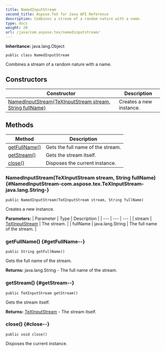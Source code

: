 ```yaml
---
title: NamedInputStream
second_title: Aspose.TeX for Java API Reference
description: Combines a stream of a random nature with a name.
type: docs
weight: 20
url: /java/com.aspose.tex/namedinputstream/
---
```

**Inheritance:**
java.lang.Object
```
public class NamedInputStream
```

Combines a stream of a random nature with a name.
## Constructors

| Constructor | Description |
| --- | --- |
| [NamedInputStream(TeXInputStream stream, String fullName)](#NamedInputStream-com.aspose.tex.TeXInputStream-java.lang.String-) | Creates a new instance. |
## Methods

| Method | Description |
| --- | --- |
| [getFullName()](#getFullName--) | Gets the full name of the stream. |
| [getStream()](#getStream--) | Gets the stream itself. |
| [close()](#close--) | Disposes the current instance. |
### NamedInputStream(TeXInputStream stream, String fullName) {#NamedInputStream-com.aspose.tex.TeXInputStream-java.lang.String-}
```
public NamedInputStream(TeXInputStream stream, String fullName)
```


Creates a new instance.

**Parameters:**
| Parameter | Type | Description |
| --- | --- | --- |
| stream | [TeXInputStream](../../com.aspose.tex/texinputstream) | The stream. |
| fullName | java.lang.String | The full name of the stream. |

### getFullName() {#getFullName--}
```
public String getFullName()
```


Gets the full name of the stream.

**Returns:**
java.lang.String - The full name of the stream.
### getStream() {#getStream--}
```
public TeXInputStream getStream()
```


Gets the stream itself.

**Returns:**
[TeXInputStream](../../com.aspose.tex/texinputstream) - The stream itself.
### close() {#close--}
```
public void close()
```


Disposes the current instance.

